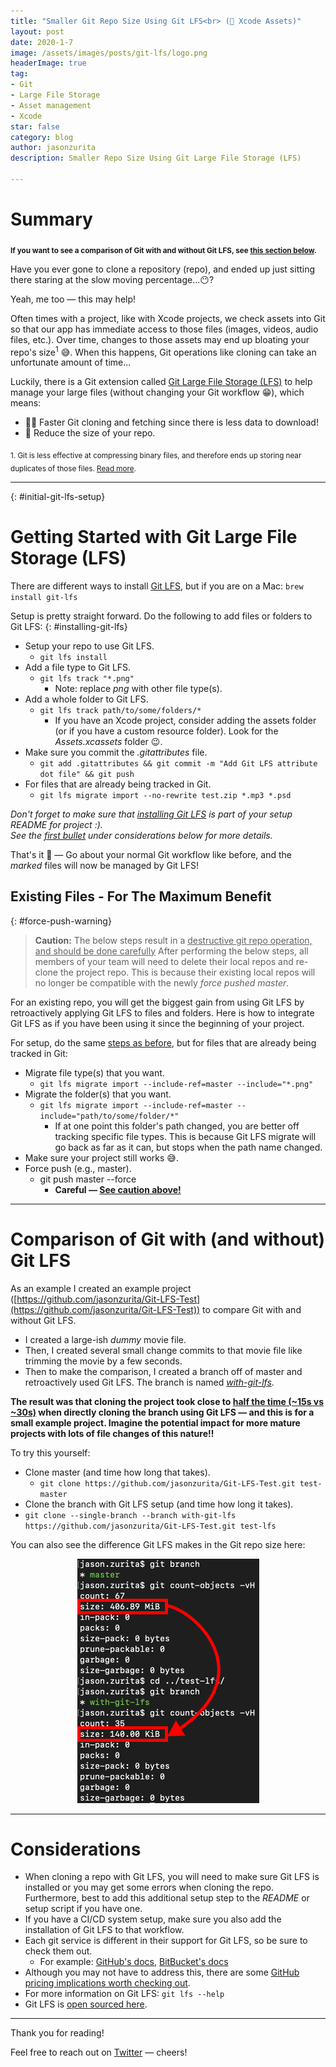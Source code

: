 ```yaml
---
title: "Smaller Git Repo Size Using Git LFS<br> (🤔 Xcode Assets)"
layout: post
date: 2020-1-7
image: /assets/images/posts/git-lfs/logo.png
headerImage: true
tag:
- Git
- Large File Storage
- Asset management
- Xcode
star: false 
category: blog
author: jasonzurita 
description: Smaller Repo Size Using Git Large File Storage (LFS)

---
```


# Summary

<sub>**If you want to see a comparison of Git with and without Git LFS, see [this section below](#comparison-of-git-with-and-without-git-lfs).**</sub>

Have you ever gone to clone a repository (repo), and ended up just sitting there staring at the slow moving percentage...😶?

Yeah, me too — this may help!

Often times with a project, like with Xcode projects, we check assets into Git so that our app has immediate access to those files (images, videos, audio files, etc.). Over time, changes to those assets may end up bloating your repo's size<sup>1</sup> 😅. When this happens, Git operations like cloning can take an unfortunate amount of time...

Luckily, there is a Git extension called [Git Large File Storage (LFS)](https://git-lfs.github.com) to help manage your large files (without changing your Git workflow 😁), which means:
- 🏃‍♀️ Faster Git cloning and fetching since there is less data to download!
- 💪 Reduce the size of your repo.

<sub>1. Git is less effective at compressing binary files, and therefore ends up storing near duplicates of those files. [Read more](https://stackoverflow.com/a/21082870/6713525).</sub>


---


{: #initial-git-lfs-setup}
# Getting Started with Git Large File Storage (LFS)
There are different ways to install [Git LFS](https://git-lfs.github.com), but if you are on a Mac: `brew install git-lfs`

Setup is pretty straight forward. Do the following to add files or folders to Git LFS:
{: #installing-git-lfs}
- Setup your repo to use Git LFS.
  + `git lfs install`
- Add a file type to Git LFS.
  + `git lfs track "*.png"`
    + Note: replace _png_ with other file type(s).
- Add a whole folder to Git LFS.
  + `git lfs track path/to/some/folders/*`
    + If you have an Xcode project, consider adding the assets folder (or if you have a custom resource folder). Look for the _Assets.xcassets_ folder 😉.
- Make sure you commit the _.gitattributes_ file.
  + `git add .gitattributes && git commit -m "Add Git LFS attribute dot file" && git push`
- For files that are already being tracked in Git.
  + `git lfs migrate import --no-rewrite test.zip *.mp3 *.psd`

_Don't forget to make sure that [installing Git LFS](#installing-git-lfs) is part of your setup README for project :).<br>See the [first bullet](#considerations) under considerations below for more details._

That's it 🎊 — Go about your normal Git workflow like before, and the _marked_ files will now be managed by Git LFS!


## Existing Files - For The Maximum Benefit
{: #force-push-warning}
> **Caution:** The below steps result in a <u>destructive git repo operation, and should be done carefully</u> After performing the below steps, all members of your team will need to delete their local repos and re-clone the project repo. This is because their existing local repos will no longer be compatible with the newly _force pushed master_.

For an existing repo, you will get the biggest gain from using Git LFS by retroactively applying Git LFS to files and folders. Here is how to integrate Git LFS as if you have been using it since the beginning of your project.

For setup, do the same [steps as before](#initial-git-lfs-setup), but for files that are already being tracked in Git:
- Migrate file type(s) that you want.
  + `git lfs migrate import --include-ref=master --include="*.png"`
- Migrate the folder(s) that you want.
  + `git lfs migrate import --include-ref=master --include="path/to/some/folder/*"`
    + If at one point this folder's path changed, you are better off tracking specific file types. This is because Git LFS migrate will go back as far as it can, but stops when the path name changed.
- Make sure your project still works 😅.
- Force push (e.g., master).
  + git push master \-\-force
    + **Careful — [See caution above!](#force-push-warning)**


---


# Comparison of Git with (and without) Git LFS

As an example I created an example project ([https://github.com/jasonzurita/Git-LFS-Test](https://github.com/jasonzurita/Git-LFS-Test)) to compare Git with and without Git LFS.
- I created a large-ish _dummy_ movie file.
- Then, I created several small change commits to that movie file like trimming the movie by a few seconds.
- Then to make the comparison, I created a branch off of master and retroactively used Git LFS. The branch is named [_with-git-lfs_](https://github.com/jasonzurita/Git-LFS-Test/tree/with-git-lfs).

**The result was that cloning the project took close to <u>half the time (~15s vs ~30s)</u> when directly cloning the branch using Git LFS — and this is for a small example project. Imagine the potential impact for more mature projects with lots of file changes of this nature!!**

To try this yourself:
- Clone master (and time how long that takes).
  + `git clone https://github.com/jasonzurita/Git-LFS-Test.git test-master`
- Clone the branch with Git LFS setup (and time how long it takes).
- `git clone --single-branch --branch with-git-lfs https://github.com/jasonzurita/Git-LFS-Test.git test-lfs`


You can also see the difference Git LFS makes in the Git repo size here:
<div style="text-align:center"><img src="/assets/images/posts/git-lfs/repo-size-comparison.png" alt="A comparison of repo size between regular git and git lfs"/></div>


---


# Considerations
- When cloning a repo with Git LFS, you will need to make sure Git LFS is installed or you may get some errors when cloning the repo. Furthermore, best to add this additional setup step to the _README_ or setup script if you have one.
- If you have a CI/CD system setup, make sure you also add the installation of Git LFS to that workflow.
- Each git service is different in their support for Git LFS, so be sure to check them out.
  + For example: [GitHub's docs](https://help.github.com/en/github/managing-large-files/configuring-git-large-file-storage), [BitBucket's docs](https://confluence.atlassian.com/bitbucket/git-large-file-storage-in-bitbucket-829078514.html)
- Although you may not have to address this, there are some [GitHub pricing implications worth checking out](https://help.github.com/en/github/setting-up-and-managing-billing-and-payments-on-github/managing-billing-for-git-large-file-storage).
- For more information on Git LFS: `git lfs --help`
- Git LFS is [open sourced here](https://github.com/git-lfs/git-lfs).

---

Thank you for reading!

Feel free to reach out on [Twitter](https://twitter.com/jasonalexzurita) — cheers!

